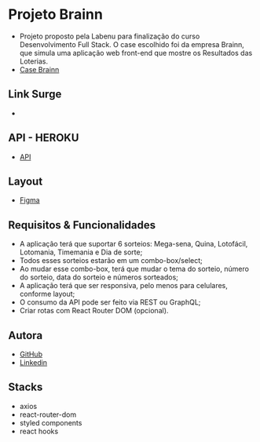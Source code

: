 # Projeto Brainn

- Projeto proposto pela Labenu para finalização do curso Desenvolvimento Full Stack. O case escolhido foi da empresa Brainn, que simula uma aplicação web front-end que mostre os Resultados das Loterias.
- [Case Brainn](https://github.com/brainnco-exs/readme-frontend)

## Link Surge
- 

## API - HEROKU
- [API](https://brainn-api-loterias.herokuapp.com/api/v1/docs/)

## Layout
- [Figma](https://www.figma.com/file/H2qrYBCFMf4didYmxRwTxP/Brainn-Frontend-Challenge?node-id=0%3A1)

## Requisitos & Funcionalidades
- A aplicação terá que suportar 6 sorteios: Mega-sena, Quina, Lotofácil, Lotomania, Timemania e Dia de sorte;
- Todos esses sorteios estarão em um combo-box/select;
- Ao mudar esse combo-box, terá que mudar o tema do sorteio, número do sorteio, data do sorteio e números sorteados;
- A aplicação terá que ser responsiva, pelo menos para celulares, conforme layout;
- O consumo da API pode ser feito via REST ou GraphQL;
- Criar rotas com React Router DOM (opcional).

## Autora
- [GitHub](https://github.com/NicolyBarros)
- [Linkedin](https://www.linkedin.com/in/nicoly-barros-henrique-vitorio/)

## Stacks
- axios
- react-router-dom
- styled components
- react hooks